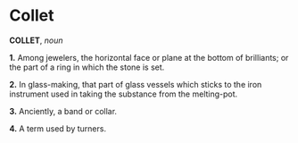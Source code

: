 # Collet

**COLLET**, _noun_

**1.** Among jewelers, the horizontal face or plane at the bottom of brilliants; or the part of a ring in which the stone is set.

**2.** In glass-making, that part of glass vessels which sticks to the iron instrument used in taking the substance from the melting-pot.

**3.** Anciently, a band or collar.

**4.** A term used by turners.